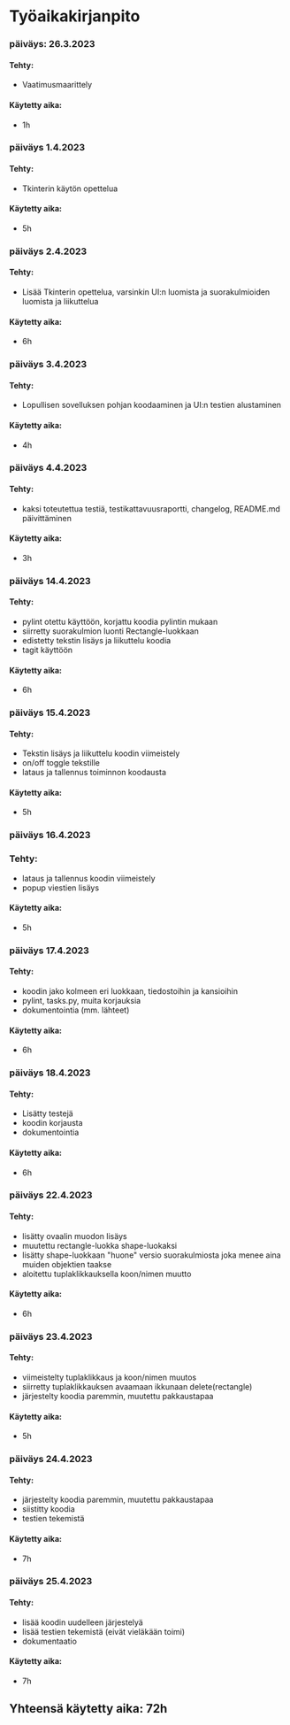 # Työaikakirjanpito

### päiväys: 26.3.2023
   
#### Tehty:
- Vaatimusmaarittely

#### Käytetty aika:
- 1h

### päiväys 1.4.2023

#### Tehty:
- Tkinterin käytön opettelua

#### Käytetty aika:
- 5h

### päiväys 2.4.2023

#### Tehty:
- Lisää Tkinterin opettelua, varsinkin UI:n luomista ja suorakulmioiden luomista ja liikuttelua 

#### Käytetty aika:
- 6h

### päiväys 3.4.2023

#### Tehty:
- Lopullisen sovelluksen pohjan koodaaminen ja UI:n testien alustaminen 

#### Käytetty aika:
- 4h

### päiväys 4.4.2023

#### Tehty:
- kaksi toteutettua testiä, testikattavuusraportti, changelog, README.md päivittäminen

#### Käytetty aika:
- 3h

### päiväys 14.4.2023

#### Tehty:
- pylint otettu käyttöön, korjattu koodia pylintin mukaan
- siirretty suorakulmion luonti Rectangle-luokkaan
- edistetty tekstin lisäys ja liikuttelu koodia
- tagit käyttöön

#### Käytetty aika:
- 6h

### päiväys 15.4.2023

#### Tehty:
- Tekstin lisäys ja liikuttelu koodin viimeistely
- on/off toggle tekstille
- lataus ja tallennus toiminnon koodausta

#### Käytetty aika:
- 5h

### päiväys 16.4.2023

### Tehty:
- lataus ja tallennus koodin viimeistely
- popup viestien lisäys

#### Käytetty aika:
- 5h

### päiväys 17.4.2023

#### Tehty:
- koodin jako kolmeen eri luokkaan, tiedostoihin ja kansioihin
- pylint, tasks.py, muita korjauksia
- dokumentointia (mm. lähteet)

#### Käytetty aika:
- 6h

### päiväys 18.4.2023

#### Tehty:
- Lisätty testejä
- koodin korjausta
- dokumentointia

#### Käytetty aika:
- 6h

### päiväys 22.4.2023

#### Tehty: 
- lisätty ovaalin muodon lisäys
- muutettu rectangle-luokka shape-luokaksi
- lisätty shape-luokkaan "huone" versio suorakulmiosta joka menee aina muiden objektien taakse
- aloitettu tuplaklikkauksella koon/nimen muutto

#### Käytetty aika:
- 6h

### päiväys 23.4.2023

#### Tehty:
- viimeistelty tuplaklikkaus ja koon/nimen muutos
- siirretty tuplaklikkauksen avaamaan ikkunaan delete(rectangle)
- järjestelty koodia paremmin, muutettu pakkaustapaa

#### Käytetty aika:
- 5h

### päiväys 24.4.2023

#### Tehty:
- järjestelty koodia paremmin, muutettu pakkaustapaa
- siistitty koodia
- testien tekemistä

#### Käytetty aika:
- 7h 

### päiväys 25.4.2023

#### Tehty:
- lisää koodin uudelleen järjestelyä
- lisää testien tekemistä (eivät vieläkään toimi)
- dokumentaatio

#### Käytetty aika:
- 7h

## Yhteensä käytetty aika: 72h

